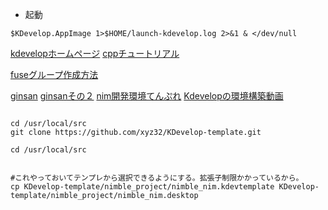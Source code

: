 - 起動
```
$KDevelop.AppImage 1>$HOME/launch-kdevelop.log 2>&1 & </dev/null
```

[kdevelopホームページ](https://www.kdevelop.org/download)
[cppチュートリアル](https://www.learncpp.com/cpp-tutorial/a3-using-libraries-with-codeblocks/)

[fuseグループ作成方法](https://github.com/AppImage/AppImageKit/wiki/FUSE)

[ginsan](https://qiita.com/6in/items/78c3c8995567f2244a46)
[ginsanその２](https://qiita.com/6in/items/379bc1ba18241ddf5404)
[nim開発環境てんぷれ](https://github.com/xyz32/KDevelop-template)
[Kdevelopの環境構築動画](https://vimeo.com/135918228)



```

cd /usr/local/src
git clone https://github.com/xyz32/KDevelop-template.git

cd /usr/local/src


#これやっておいてテンプレから選択できるようにする。拡張子制限かかっているから。
cp KDevelop-template/nimble_project/nimble_nim.kdevtemplate KDevelop-template/nimble_project/nimble_nim.desktop

```
